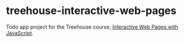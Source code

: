 treehouse-interactive-web-pages
===============================

Todo app project for the Treehouse course, [Interactive Web Pages with JavaScript](http://teamtreehouse.com/library/interactive-web-pages-with-javascript).
